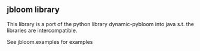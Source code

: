 <h2>jbloom library</h2>

This library is a port of the python library dynamic-pybloom into java s.t. the libraries are intercompatible.

See jbloom.examples for examples

